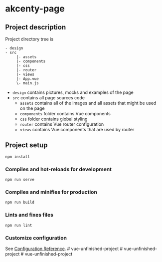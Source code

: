 # akcenty-page

## Project description
Project directory tree is 
```
- design
- src
     |- assets
     |- components
     |- css
     |- router
     |- views
     |- App.vue
     \- main.js
```
* `design` contains pictures, mocks and examples of the page
* `src` contains all page sources code
  * `assets` contains all of the images and all assets that might be used on the page
  * `components` folder contains Vue components
  * `css` folder contains global styling
  * `router` contains Vue router configuration
  * `views` contains Vue components that are used by router

## Project setup
```
npm install
```

### Compiles and hot-reloads for development
```
npm run serve
```

### Compiles and minifies for production
```
npm run build
```

### Lints and fixes files
```
npm run lint
```

### Customize configuration
See [Configuration Reference](https://cli.vuejs.org/config/).
#   v u e - u n f i n i s h e d - p r o j e c t  
 #   v u e - u n f i n i s h e d - p r o j e c t  
 #   v u e - u n f i n i s h e d - p r o j e c t  
 